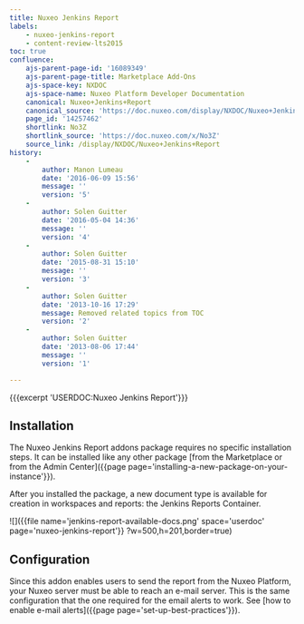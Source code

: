 ```yaml
---
title: Nuxeo Jenkins Report
labels:
    - nuxeo-jenkins-report
    - content-review-lts2015
toc: true
confluence:
    ajs-parent-page-id: '16089349'
    ajs-parent-page-title: Marketplace Add-Ons
    ajs-space-key: NXDOC
    ajs-space-name: Nuxeo Platform Developer Documentation
    canonical: Nuxeo+Jenkins+Report
    canonical_source: 'https://doc.nuxeo.com/display/NXDOC/Nuxeo+Jenkins+Report'
    page_id: '14257462'
    shortlink: No3Z
    shortlink_source: 'https://doc.nuxeo.com/x/No3Z'
    source_link: /display/NXDOC/Nuxeo+Jenkins+Report
history:
    - 
        author: Manon Lumeau
        date: '2016-06-09 15:56'
        message: ''
        version: '5'
    - 
        author: Solen Guitter
        date: '2016-05-04 14:36'
        message: ''
        version: '4'
    - 
        author: Solen Guitter
        date: '2015-08-31 15:10'
        message: ''
        version: '3'
    - 
        author: Solen Guitter
        date: '2013-10-16 17:29'
        message: Removed related topics from TOC
        version: '2'
    - 
        author: Solen Guitter
        date: '2013-08-06 17:44'
        message: ''
        version: '1'

---
```

{{{excerpt 'USERDOC:Nuxeo Jenkins Report'}}}

## Installation

The Nuxeo Jenkins Report addons package requires no specific installation steps. It can be installed like any other package [from the Marketplace or from the Admin Center]({{page page='installing-a-new-package-on-your-instance'}}).

After you installed the package, a new document type is available for creation in workspaces and reports: the Jenkins Reports Container.

![]({{file name='jenkins-report-available-docs.png' space='userdoc' page='nuxeo-jenkins-report'}} ?w=500,h=201,border=true)

## Configuration

Since this addon enables users to send the report from the Nuxeo Platform, your Nuxeo server must be able to reach an e-mail server. This is the same configuration that the one required for the email alerts to work. See [how to enable e-mail alerts]({{page page='set-up-best-practices'}}).

&nbsp;